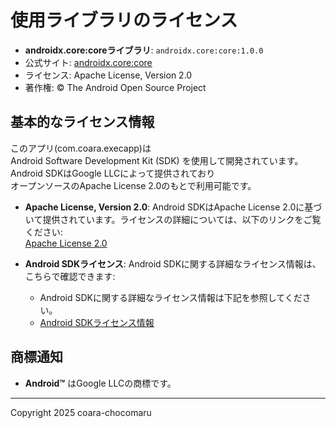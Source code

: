 # 使用ライブラリのライセンス
- **androidx.core:coreライブラリ**: `androidx.core:core:1.0.0`
- 公式サイト: [androidx.core:core](https://developer.android.com/jetpack/androidx/releases/core?hl=ja)
- ライセンス: Apache License, Version 2.0  
- 著作権: © The Android Open Source Project

## 基本的なライセンス情報
このアプリ(com.coara.execapp)は                        
Android Software Development Kit (SDK) を使用して開発されています。  
Android SDKはGoogle LLCによって提供されており  
オープンソースのApache License 2.0のもとで利用可能です。

- **Apache License, Version 2.0**: Android SDKはApache License 2.0に基づいて提供されています。ライセンスの詳細については、以下のリンクをご覧ください:  
  [Apache License 2.0](http://www.apache.org/licenses/LICENSE-2.0)

- **Android SDKライセンス**: Android SDKに関する詳細なライセンス情報は、こちらで確認できます:  
  - Android SDKに関する詳細なライセンス情報は下記を参照してください。
  - [Android SDKライセンス情報](https://developer.android.com/license)
## 商標通知

- **Android™** はGoogle LLCの商標です。
---
Copyright 2025 coara-chocomaru

